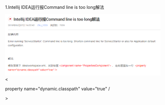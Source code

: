 1.Intellij IDEA运行报Command line is too long解法

![](/assets/import.png)&lt;

property name="dynamic.classpath" value="true" /

&gt;

